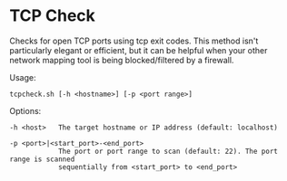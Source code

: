 # TCP Check

Checks for open TCP ports using tcp exit codes. This method isn't particularly elegant or
efficient, but it can be helpful when your other network mapping tool is being blocked/filtered by a firewall.

Usage:

    tcpcheck.sh [-h <hostname>] [-p <port range>]

Options:

    -h <host>   The target hostname or IP address (default: localhost)

    -p <port>|<start_port>-<end_port>
                The port or port range to scan (default: 22). The port range is scanned
                sequentially from <start_port> to <end_port>
